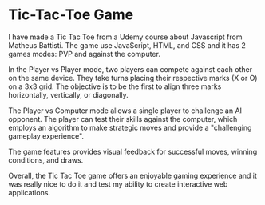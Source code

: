 # Tic-Tac-Toe Game

I have made a Tic Tac Toe from a Udemy course about Javascript from Matheus Battisti.
The game use JavaScript, HTML, and CSS and it has 2 games modes: PVP and against the computer.

In the Player vs Player mode, two players can compete against each other on the same device. They take turns placing their respective marks (X or O) on a 3x3 grid. The objective is to be the first to align three marks horizontally, vertically, or diagonally.

The Player vs Computer mode allows a single player to challenge an AI opponent. The player can test their skills against the computer, which employs an algorithm to make strategic moves and provide a "challenging gameplay experience".

The game features provides visual feedback for successful moves, winning conditions, and draws.

Overall, the Tic Tac Toe game offers an enjoyable gaming experience and it was really nice to do it and test my ability to create interactive web applications.
